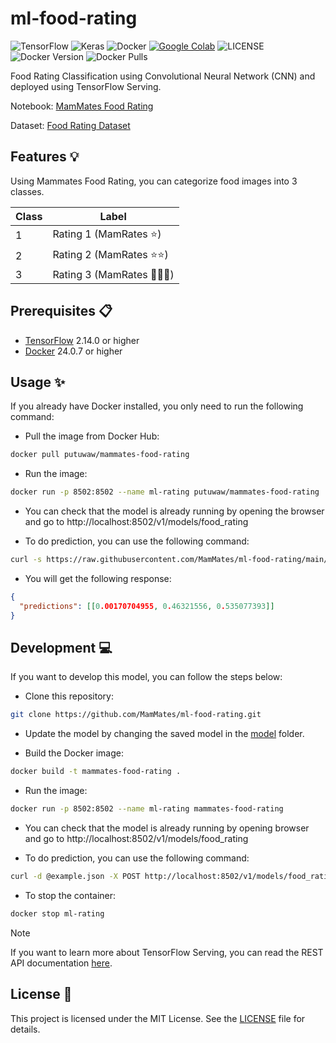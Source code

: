 # ml-food-rating

![TensorFlow](https://img.shields.io/badge/TensorFlow-%23FF6F00.svg?style=for-the-badge&logo=TensorFlow&logoColor=white)
![Keras](https://img.shields.io/badge/Keras-%23D00000.svg?style=for-the-badge&logo=Keras&logoColor=white)
![Docker](https://img.shields.io/badge/docker-%230db7ed.svg?style=for-the-badge&logo=docker&logoColor=white)
[![Google Colab](https://img.shields.io/badge/open_in_colab-blue?style=for-the-badge&logo=googlecolab&color=blue&labelColor=525252)](https://colab.research.google.com/github/MamMates/ml-food-rating/blob/main/MamMates_Food_Rating.ipynb)
![LICENSE](https://img.shields.io/github/license/MamMates/ml-food-rating?style=for-the-badge)
![Docker Version](https://img.shields.io/docker/v/putuwaw/mammates-food-rating/latest?style=for-the-badge)
![Docker Pulls](https://img.shields.io/docker/pulls/putuwaw/mammates-food-rating?style=for-the-badge)

Food Rating Classification using Convolutional Neural Network (CNN) and deployed using TensorFlow Serving.

Notebook: [MamMates Food Rating](https://colab.research.google.com/github/MamMates/ml-food-rating/blob/main/MamMates_Food_Rating.ipynb)

Dataset: [Food Rating Dataset](https://drive.google.com/drive/folders/1OwdbiUJx1BT-VuO9t7jAnAHsJNDiRJUp)

## Features 💡

Using Mammates Food Rating, you can categorize food images into 3 classes.

| Class | Label                      |
| ----- | -------------------------- |
| 1     | Rating 1 (MamRates ⭐)     |
| 2     | Rating 2 (MamRates ⭐⭐)   |
| 3     | Rating 3 (MamRates 🌟🌟🌟) |

## Prerequisites 📋

- [TensorFlow](https://www.tensorflow.org/) 2.14.0 or higher
- [Docker](https://www.docker.com/) 24.0.7 or higher

## Usage ✨

If you already have Docker installed, you only need to run the following command:

- Pull the image from Docker Hub:

```bash
docker pull putuwaw/mammates-food-rating
```

- Run the image:

```bash
docker run -p 8502:8502 --name ml-rating putuwaw/mammates-food-rating
```

- You can check that the model is already running by opening the browser and go to http://localhost:8502/v1/models/food_rating

- To do prediction, you can use the following command:

```bash
curl -s https://raw.githubusercontent.com/MamMates/ml-food-rating/main/example.json | curl -X POST -d @- http://localhost:8502/v1/models/food_rating:predict
```

- You will get the following response:

```json
{
  "predictions": [[0.00170704955, 0.46321556, 0.535077393]]
}
```

## Development 💻

If you want to develop this model, you can follow the steps below:

- Clone this repository:

```bash
git clone https://github.com/MamMates/ml-food-rating.git
```

- Update the model by changing the saved model in the [model](model/) folder.

- Build the Docker image:

```bash
docker build -t mammates-food-rating .
```

- Run the image:

```bash
docker run -p 8502:8502 --name ml-rating mammates-food-rating
```

- You can check that the model is already running by opening browser and go to http://localhost:8502/v1/models/food_rating

- To do prediction, you can use the following command:

```bash
curl -d @example.json -X POST http://localhost:8502/v1/models/food_rating:predict
```

- To stop the container:

```bash
docker stop ml-rating
```

> [!NOTE]  
> If you want to learn more about TensorFlow Serving, you can read the REST API documentation [here](https://www.tensorflow.org/tfx/serving/api_rest).

## License 📝

This project is licensed under the MIT License. See the [LICENSE](LICENSE) file for details.
